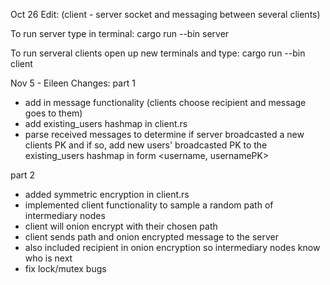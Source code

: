 Oct 26 Edit: (client - server socket and messaging between several clients)

To run server type in terminal:
cargo run --bin server

To run serveral clients open up new terminals and type:
cargo run --bin client


Nov 5 - Eileen Changes:
part 1
- add in message functionality (clients choose recipient and message goes to them)
- add existing_users hashmap in client.rs
- parse received messages to determine if server broadcasted a new clients PK and if so, add new users' broadcasted PK to the existing_users hashmap in form <username, usernamePK>

part 2
- added symmetric encryption in client.rs
- implemented client functionality to sample a random path of intermediary nodes
- client will onion encrypt with their chosen path
- client sends path and onion encrypted message to the server
- also included recipient in onion encryption so intermediary nodes know who is next
- fix lock/mutex bugs